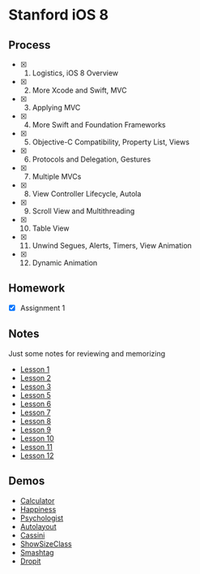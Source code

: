 # Stanford iOS 8 #

## Process

- [x] 1. Logistics, iOS 8 Overview
- [x] 2. More Xcode and Swift, MVC    
- [x] 3. Applying MVC
- [x] 4. More Swift and Foundation Frameworks    
- [x] 5. Objective-C Compatibility, Property List, Views   
- [x] 6. Protocols and Delegation, Gestures   
- [x] 7. Multiple MVCs     
- [x] 8. View Controller Lifecycle, Autola   
- [x] 9. Scroll View and Multithreading  
- [x] 10. Table View  
- [x] 11. Unwind Segues, Alerts, Timers, View Animation
- [x] 12. Dynamic Animation

## Homework
- [x] Assignment 1

## Notes
Just some notes for reviewing and memorizing

* [Lesson 1](https://github.com/MandyXue/Learning-and-Playing/blob/master/Notes/Lesson%201.md)
* [Lesson 2](https://github.com/MandyXue/Learning-and-Playing/blob/master/Notes/Lesson%202.md)
* [Lesson 3](https://github.com/MandyXue/Learning-and-Playing/blob/master/Notes/Lesson%203.md)
* [Lesson 5](https://github.com/MandyXue/Learning-and-Playing/blob/master/Notes/Lesson%205.md)
* [Lesson 6](https://github.com/MandyXue/Learning-and-Playing/blob/master/Notes/Lesson%206.md)
* [Lesson 7](https://github.com/MandyXue/Learning-and-Playing/blob/master/Notes/Lesson%207.md)
* [Lesson 8](https://github.com/MandyXue/Learning-and-Playing/blob/master/Notes/Lesson%208.md)
* [Lesson 9](https://github.com/MandyXue/Learning-and-Playing/blob/master/Notes/Lesson%209.md)
* [Lesson 10](https://github.com/MandyXue/Learning-and-Playing/blob/master/Notes/Lesson%2010.md)
* [Lesson 11](https://github.com/MandyXue/Learning-and-Playing/blob/master/Notes/Lesson%2011.md)
* [Lesson 12](https://github.com/MandyXue/Learning-and-Playing/blob/master/Notes/Lesson%2012.md)


## Demos
* [Calculator](https://github.com/MandyXue/Learning-and-Playing/tree/master/Stanford%20iOS8/Calculator)
* [Happiness](https://github.com/MandyXue/Learning-and-Playing/tree/master/Stanford%20iOS8/Happiness)
* [Psychologist](https://github.com/MandyXue/Learning-and-Playing/tree/master/Stanford%20iOS8/Psychologist)
* [Autolayout](https://github.com/MandyXue/Learning-and-Playing/tree/master/Stanford%20iOS8/Autolayout)
* [Cassini](https://github.com/MandyXue/Learning-and-Playing/tree/master/Stanford%20iOS8/Cassini)
* [ShowSizeClass](https://github.com/MandyXue/Learning-and-Playing/tree/master/Stanford%20iOS8/ShowSizeClass)
* [Smashtag](https://github.com/MandyXue/Learning-and-Playing/tree/master/Stanford%20iOS8/Smashtag)
* [Dropit](https://github.com/MandyXue/Learning-and-Playing/tree/master/Stanford%20iOS8/Dropit)